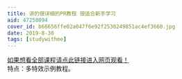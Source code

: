 ```yaml
---
title: 讲的很详细的PR教程 很适合新手学习
aid: 47258094
cover_id: b66656ffe02a047f6e92f2530249851ac4ef3660.jpg
date: 2019-8-30
tags: [studywithme]
---
```


[如果想看全部课程请点此链接进入网页观看！](https://www.bilibili.com/video/av47258094/?p=1)  
特点：多特效示例教程。


